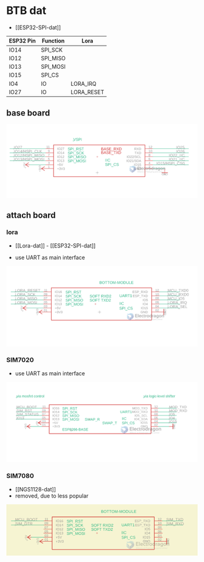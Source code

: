 
# BTB dat 

- [[ESP32-SPI-dat]]

| ESP32 Pin | Function | Lora       |
| --------- | -------- | ---------- |
| IO14      | SPI_SCK  |            |
| IO12      | SPI_MISO |            |
| IO13      | SPI_MOSI |            |
| IO15      | SPI_CS   |            |
| IO4       | IO       | LORA_IRQ   |
| IO27      | IO       | LORA_RESET |


## base board
![](40-27-15-02-08-2023.png)


## attach board

### lora
- [[Lora-dat]] - [[ESP32-SPI-dat]]


- use UART as main interface 

![](47-32-15-02-08-2023.png)




### SIM7020 

- use UART as main interface 

![](54-48-15-02-08-2023.png)


### SIM7080

- [[NGS1128-dat]]
- removed, due to less popular 

![](2024-04-11-16-24-27.png)